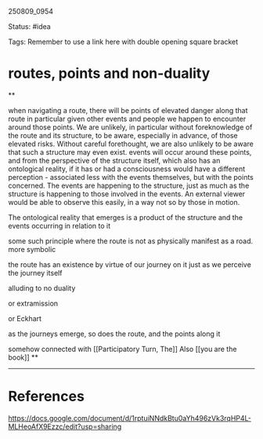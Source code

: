 
250809_0954

Status: #idea

Tags:
Remember to use a link here with double opening square bracket
# routes, points and non-duality

**

when navigating a route, there will be points of elevated danger along that route in particular given other events and people we happen to encounter around those points. We are unlikely, in particular without foreknowledge of the route and its structure, to be aware, especially in advance, of those elevated risks. Without careful forethought, we are also unlikely to be aware that such a structure may even exist. events will occur around these points, and from the perspective of the structure itself, which also has an ontological reality, if it has or had a consciousness would have a different perception - associated less with the events themselves, but with the points concerned. The events are happening to the structure, just as much as the structure is happening to those involved in the events. An external viewer would be able to observe this easily, in a way not so by those in motion.

  

The ontological reality that emerges is a product of the structure and the events occurring in relation to it 

  

some such principle where the route is not as physically manifest as a road. more symbolic 

  

the route has an existence by virtue of our journey on it just as we perceive the journey itself

  

alluding to no duality

  

or extramission

or Eckhart

  

as the journeys emerge, so does the route, and the points along it

somehow connected with [[Participatory Turn, The]]
Also [[you are the book]]
**

---
# References
https://docs.google.com/document/d/1rptuiNNdkBtu0aYh496zVk3rqHP4L-MLHeoAfX9Ezzc/edit?usp=sharing

